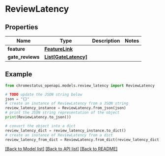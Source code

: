 # ReviewLatency


## Properties

Name | Type | Description | Notes
------------ | ------------- | ------------- | -------------
**feature** | [**FeatureLink**](FeatureLink.md) |  | 
**gate_reviews** | [**List[GateLatency]**](GateLatency.md) |  | 

## Example

```python
from chromestatus_openapi.models.review_latency import ReviewLatency

# TODO update the JSON string below
json = "{}"
# create an instance of ReviewLatency from a JSON string
review_latency_instance = ReviewLatency.from_json(json)
# print the JSON string representation of the object
print(ReviewLatency.to_json())

# convert the object into a dict
review_latency_dict = review_latency_instance.to_dict()
# create an instance of ReviewLatency from a dict
review_latency_from_dict = ReviewLatency.from_dict(review_latency_dict)
```
[[Back to Model list]](../README.md#documentation-for-models) [[Back to API list]](../README.md#documentation-for-api-endpoints) [[Back to README]](../README.md)


